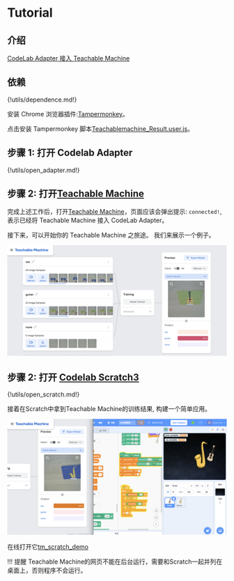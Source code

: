 # Tutorial

## 介绍

[CodeLab Adapter 接入 Teachable Machine](https://www.codelab.club/blog/adapter-teachable-machine/)

## 依赖

{!utils/dependence.md!}

安装 Chrome 浏览器插件:[Tampermonkey](https://chrome.google.com/webstore/detail/tampermonkey/dhdgffkkebhmkfjojejmpbldmpobfkfo)。

点击安装 Tampermonkey 脚本[Teachablemachine_Result.user.js](https://gist.github.com/wwj718/78402d0de9efb8d33742c8770056489c/raw/1269fef28877f4c7625a4dd21990271fdf04cfe8/Teachablemachine_Result_fixed.user.js)。

## 步骤 1: 打开 Codelab Adapter

{!utils/open_adapter.md!}

## 步骤 2: 打开[Teachable Machine](https://teachablemachine.withgoogle.com/train)

完成上述工作后，打开[Teachable Machine](https://teachablemachine.withgoogle.com/train)，页面应该会弹出提示: `connected!`, 表示已经将 Teachable Machine 接入 CodeLab Adapter。

接下来，可以开始你的 Teachable Machine 之旅途。 我们来展示一个例子。

![](/img/tm_demo.png)

## 步骤 2: 打开 [Codelab Scratch3](https://scratch3.codelab.club/)

{!utils/open_scratch.md!}

接着在Scratch中拿到Teachable Machine的训练结果, 构建一个简单应用。

![](/img/tm_scratch_demo.png)

在线打开它[tm_scratch_demo](https://scratch3v2.codelab.club/?sb3url=https://adapter.codelab.club/sb3/tm_scratch_demo.sb3)

!!! 提醒
    Teachable Machine的网页不能在后台运行，需要和Scratch一起并列在桌面上，否则程序不会运行。


